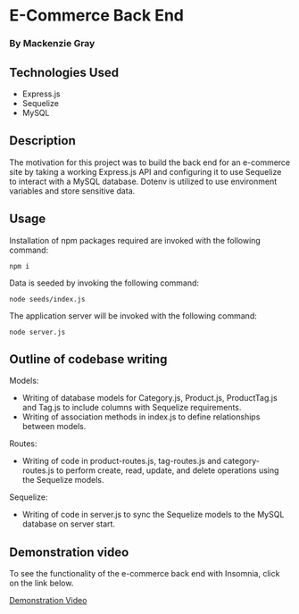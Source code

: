 # E-Commerce Back End

### By Mackenzie Gray

## Technologies Used

- Express.js
- Sequelize
- MySQL

## Description 

The motivation for this project  was to build the back end for an e-commerce site by taking a working Express.js API and configuring it to use Sequelize to interact with a MySQL database. Dotenv is utilized to use environment variables and store sensitive data. 

## Usage

Installation of npm packages required are invoked with the following command:

`npm i`

Data is seeded by invoking the following command:

`node seeds/index.js`

The application server will be invoked with the following command:

`node server.js`

## Outline of codebase writing

Models:
- Writing of database models for Category.js, Product.js, ProductTag.js and Tag.js to include columns with Sequelize requirements.
- Writing of association methods in index.js to define relationships between models.

Routes:
- Writing of code in product-routes.js, tag-routes.js and category-routes.js to perform create, read, update, and delete operations using the Sequelize models.

Sequelize:
- Writing of code in server.js to sync the Sequelize models to the MySQL database on server start. 

## Demonstration video

To see the functionality of the e-commerce back end with Insomnia, click on the link below.

[Demonstration Video](https://drive.google.com/file/d/1BP2Gu7ogT4uWv-DbmSlVgvqm-xUoGlGw/view?usp=sharing)